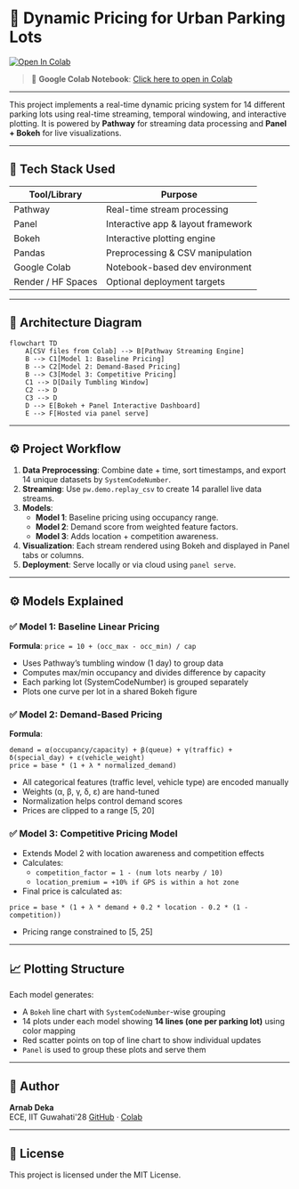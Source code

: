 # 🚗 Dynamic Pricing for Urban Parking Lots

[![Open In Colab](https://colab.research.google.com/assets/colab-badge.svg)](https://colab.research.google.com/drive/1EJVB5KEEsG_vzsu49-3Oofi5fG1qThDV?usp=sharing)

> 📍 **Google Colab Notebook**: [Click here to open in Colab](https://colab.research.google.com/drive/1EJVB5KEEsG_vzsu49-3Oofi5fG1qThDV?usp=sharing)

---

This project implements a real-time dynamic pricing system for 14 different parking lots using real-time streaming, temporal windowing, and interactive plotting. It is powered by **Pathway** for streaming data processing and **Panel + Bokeh** for live visualizations.

---

## 🧰 Tech Stack Used

| Tool/Library | Purpose |
|--------------|---------|
| Pathway      | Real-time stream processing |
| Panel        | Interactive app & layout framework |
| Bokeh        | Interactive plotting engine |
| Pandas       | Preprocessing & CSV manipulation |
| Google Colab | Notebook-based dev environment |
| Render / HF Spaces | Optional deployment targets |

---

## 🧠 Architecture Diagram

```mermaid
flowchart TD
    A[CSV files from Colab] --> B[Pathway Streaming Engine]
    B --> C1[Model 1: Baseline Pricing]
    B --> C2[Model 2: Demand-Based Pricing]
    B --> C3[Model 3: Competitive Pricing]
    C1 --> D[Daily Tumbling Window]
    C2 --> D
    C3 --> D
    D --> E[Bokeh + Panel Interactive Dashboard]
    E --> F[Hosted via panel serve]
```

---

## ⚙️ Project Workflow

1. **Data Preprocessing**: Combine date + time, sort timestamps, and export 14 unique datasets by `SystemCodeNumber`.
2. **Streaming**: Use `pw.demo.replay_csv` to create 14 parallel live data streams.
3. **Models**:
   - **Model 1**: Baseline pricing using occupancy range.
   - **Model 2**: Demand score from weighted feature factors.
   - **Model 3**: Adds location + competition awareness.
4. **Visualization**: Each stream rendered using Bokeh and displayed in Panel tabs or columns.
5. **Deployment**: Serve locally or via cloud using `panel serve`.

---

## ⚙️ Models Explained

### ✅ Model 1: Baseline Linear Pricing
**Formula**: `price = 10 + (occ_max - occ_min) / cap`  
- Uses Pathway’s tumbling window (1 day) to group data
- Computes max/min occupancy and divides difference by capacity
- Each parking lot (SystemCodeNumber) is grouped separately
- Plots one curve per lot in a shared Bokeh figure

### ✅ Model 2: Demand-Based Pricing
**Formula**: 
```text
demand = α(occupancy/capacity) + β(queue) + γ(traffic) + δ(special_day) + ε(vehicle_weight)
price = base * (1 + λ * normalized_demand)
```
- All categorical features (traffic level, vehicle type) are encoded manually
- Weights (α, β, γ, δ, ε) are hand-tuned
- Normalization helps control demand scores
- Prices are clipped to a range [5, 20]

### ✅ Model 3: Competitive Pricing Model
- Extends Model 2 with location awareness and competition effects
- Calculates:
  - `competition_factor = 1 - (num lots nearby / 10)`
  - `location_premium = +10% if GPS is within a hot zone`
- Final price is calculated as:
```text
price = base * (1 + λ * demand + 0.2 * location - 0.2 * (1 - competition))
```
- Pricing range constrained to [5, 25]

---

## 📈 Plotting Structure

Each model generates:
- A `Bokeh` line chart with `SystemCodeNumber`-wise grouping
- 14 plots under each model showing **14 lines (one per parking lot)** using color mapping
- Red scatter points on top of line chart to show individual updates
- `Panel` is used to group these plots and serve them

---



## 👤 Author

**Arnab Deka**  
ECE, IIT Guwahati'28
[GitHub](https://github.com/gh-arnab21) · [Colab](https://colab.research.google.com/drive/1EJVB5KEEsG_vzsu49-3Oofi5fG1qThDV?usp=sharing)

---

## 🧾 License

This project is licensed under the MIT License.
